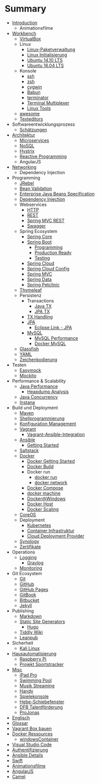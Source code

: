# Summary

* [Introduction](README.md)
  * Animationsfilme
* [Workbench](workbench.md)
  * [VirtualBox](virtualbox.md)
  * Linux
    * [Linux-Paketverwaltung](linux_paketverwaltung.md)
    * [Linux Initialisierung](linux_initialization.md)
    * [Ubuntu 14.10 LTS](ubuntu_1410_lts.md)
    * [Ubuntu 16.04 LTS](ubuntu_1604_lts.md)
  * Konsole
    * [ssh](ssh.md)
    * [zsh](zsh.md)
    * [cygwin](cygwin.md)
    * [Babun](babun.md)
    * [terminator](terminator.md)
    * [Terminal Multiplexer](terminalMultiplexer.md)
    * [Linux Tools](linux_tools.md)
  * [awesome](awesome.md)
  * [Texteditors](texteditors.md)
* Softwareentwicklungsprozess
  * [Schätzungen](estimations.md)
* [Architektur](architecture.md)
  * [Microservices](microservices.md)
  * [NoSQL](nosql.md)
  * [Hystrix](hystrix.md)
  * [Reactive Programming](reactiveProgramming.md)
  * AngularJS
* [Networking](networking.md)
  * Dependency Injection
* Programming
  * [JRebel](jrebel.md)
  * [Bean Validation](java_beanValidation.md)
  * [Enterprise Java Beans Specification](ejb.md)
  * [Dependency Injection](dependency-injection.md)
  * Webservices
    * [HTTP](http.md)
    * [REST](rest.md)
    * [Spring MVC REST](springMvc_rest.md)
    * [Swagger](swagger.md)
  * Spring Ecosystem
    * [Spring Core](springCore.md)
    * [Spring Boot](springBoot.md)
      * [Programming](springBoot_programming.md)
      * [Production Ready](springBoot_productionReady.md)
      * [Testing](springBoot_testing.md)
    * [Spring Cloud](springCloud.md)
    * [Spring Cloud Config](springCloudConfig.md)
    * [Spring MVC](springMvc.md)
    * [Spring Data](springData.md)
    * [Spring Petclinic](spring_petclinic.md)
  * [Thymeleaf](thymeleaf.md)
  * Persistenz
    * Transactions
      * [Java TX](java_transactions.md)
      * [JPA TX](jpa_txHandling.md)
    * [TX Handling](txHandling.md)
    * [JPA](jpa.md)
      * [Eclipse Link - JPA](jpa_eclipseLink.md)
    * [MySQL](mysql.md)
      * [MySQL Performance](mysql_performance.md)
      * [Docker MySQL](docker_mysql.md)
  * [Glassfish](glassfish.md)
  * [YAML](yaml.md)
  * [Zeichenkodierung](characterEncoding.md)
* Testen
  * [Easymock](easymock.md)
  * [Mockito](mockito.md)
* Performance & Scalability
  * [Java Performance](java_performance.md)
    * [Heapdump Analysis](heapdump_analysis.md)
  * [Java Concurrency](java_concurrency.md)
  * [Instana](instana.md)
* Build und Deployment
  * [Maven](maven.md)
  * [Shellprogrammierung](shellprogramming.md)
  * [Konfiguration Management](configurationManagement.md)
  * [Vagrant](vagrant.md)
    * [Vagrant-Ansible-Integration](vagrant_ansibleIntegration.md)
  * [Ansible](ansible.md)
    * [Getting Started](ansible_gettingStarted.md)
  * [Saltstack](saltstack.md)
  * [Docker](docker.md)
    * [Docker Getting Started](docker_gettingStarted.md)
    * [Docker Build](docker_build.md)
    * Docker run
      * [docker run](docker_run.md)
      * [docker network](docker_network.md)
    * [Docker Compose](docker_compose.md)
    * [docker machine](docker_machine.md)
    * [Docker@Windows](docker_windows.md)
    * [Docker Host](docker_host.md)
    * [Docker Scaling](docker_scaling.md)
  * [CoreOS](coreos.md)
  * Deployment
    * [Kubernetes](kubernetes.md)
    * [Container Infrastruktur](containerInfrastructure.md)
    * [Cloud Deployment Provider](cloudDeployment_provider.md)
  * [Synology](synology.md)
  * [Zertifikate](certificates.md)
* Operations
  * [Logging](logging.md)
    * [Graylog](graylog.md)
  * [Monitoring](monitoring.md)
* Git Ecosystem
  * [Git](git.md)
  * [GitHub](github.md)
  * [GitHub Pages](githubPages.md)
  * [GitBook](gitbook.md)
  * [Bitbucket](bitbucket.md)
  * [Jekyll](jekyll.md)
* Publishing
  * [Markdown](markdown.md)
  * [Static Site Generators](staticSiteGenerators.md)
    * [Hugo](hugo.md)
  * [Tiddly Wiki](tiddlyWiki.md)
  * [Leanpub](leanpub.md)
* Sicherheit
  * [Kali Linux](kaliLinux.md)
* [Hausautomatisierung](homeAutomation.md)
  * [Raspberry Pi](raspberrypi.md)
  * [Projekt Sportstracker](projekt_sportstracker.md)
* [Misc](misc.md)
  * [iPad Pro](ipadPro.md)
  * [Swimming Pool](swimmingPool.md)
  * [Musik Streaming](musicstreaming.md)
  * [Handy](handy.md)
  * [Spielekonsole](spielekonsole.md)
  * [Hebe-Schiebefenster](hebe-schiebefenster.md)
  * [DFB Talentförderung](dfb-talentforderung.md)
  * [ProJonas](projonas.md)
* [Englisch](englisch.md)
* [Glossar](GLOSSARY.md)
* [Vagrant Box bauen](vagrant_buildBox.md)
* [Docker Ressources](docker_resources.md)
  * [windowsContainer](docker_resources/windowscontainer.md)
* [Visual Studio Code](visualstudiocode.md)
* [Authentifizierung](authentitication.md)
* [Ansible Details](ansible_details.md)
* [Swift](swift.md)
* [Animationsfilme](animationsfilme.md)
* [AngularJS](angularjs.md)
* [Camel](camel.md)

